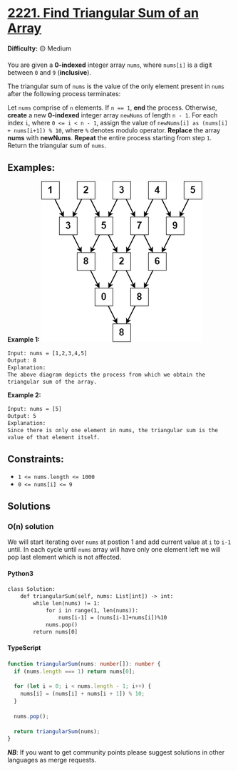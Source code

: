 # [2221. Find Triangular Sum of an Array](https://leetcode.com/problems/find-triangular-sum-of-an-array/)

**Difficulty:** :yellow_circle: Medium

You are given a **0-indexed** integer array `nums`, where `nums[i]` is a digit between `0` and `9` (**inclusive**).

The triangular sum of `nums` is the value of the only element present in `nums` after the following process terminates:

Let `nums` comprise of `n` elements. If `n == 1`, **end** the process. Otherwise, **create** a new **0-indexed** integer array `newNums` of length `n - 1`.
For each index `i`, where `0 <= i < n - 1`, assign the value of `newNums[i] as (nums[i] + nums[i+1]) % 10`, where `%` denotes modulo operator.
**Replace** the array **nums** with **newNums**.
**Repeat** the entire process starting from step `1`.
Return the triangular sum of `nums`.

## Examples:

**Example 1:**
![image](./resources/16_01.png)

```text
Input: nums = [1,2,3,4,5]
Output: 8
Explanation:
The above diagram depicts the process from which we obtain the triangular sum of the array.
```

**Example 2:**

```text
Input: nums = [5]
Output: 5
Explanation:
Since there is only one element in nums, the triangular sum is the value of that element itself.
```

## Constraints:

- `1 <= nums.length <= 1000`
- `0 <= nums[i] <= 9`

## Solutions

### O(n) solution

We will start iterating over `nums` at postion 1 and add current value at `i` to `i-1` until.
In each cycle until `nums` array will have only one element left we will pop last element which is not affected.

#### Python3

```python3
class Solution:
    def triangularSum(self, nums: List[int]) -> int:
        while len(nums) != 1:
            for i in range(1, len(nums)):
                nums[i-1] = (nums[i-1]+nums[i])%10
            nums.pop()
        return nums[0]
```

#### TypeScript

```typescript
function triangularSum(nums: number[]): number {
  if (nums.length === 1) return nums[0];

  for (let i = 0; i < nums.length - 1; i++) {
    nums[i] = (nums[i] + nums[i + 1]) % 10;
  }

  nums.pop();

  return triangularSum(nums);
}
```

**_NB_**: If you want to get community points please suggest solutions in other languages as merge requests.
